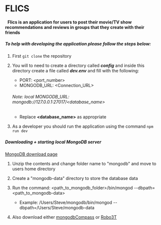 # FLICS 
&nbsp;
 **Flics is an application for users to post their movie/TV show recommendations and reviews in groups that they create with their friends**

##### To help with developing the application please follow the steps below:

1. First `git clone` the repository

2. You will to need to create a directory called ***config*** and inside this directory create a file called ***dev.env*** and fill with the following:
    - PORT: <port_number>
    - MONGODB_URL: <Connection_URL>

    ###### Note: local MONGODB_URL: mongodb://127.0.0.1:27017/<database_name> 
    - Replace **<database_name>** as appropriate

3. As a developer you should run the application using the command `npm run dev`

##### Downloading + starting local MongoDB server
[MongoDB download page](https://www.mongodb.com/try/download/community)

1. Unzip the contents and change folder name to "mongodb" and move to users home directory
2. Create a "mongodb-data" directory to store the database data
3. Run the command: <path_to_mongodb_folder>/bin/mongod --dbpath=<path_to_mongodb-data>
    - Example: /Users/Steve/mongodb/bin/mongod --dbpath=/Users/Steve/mongodb-data

4. Also download either [mongodbCompass](https://www.mongodb.com/try/download/compass) or [Robo3T](https://robomongo.org/)